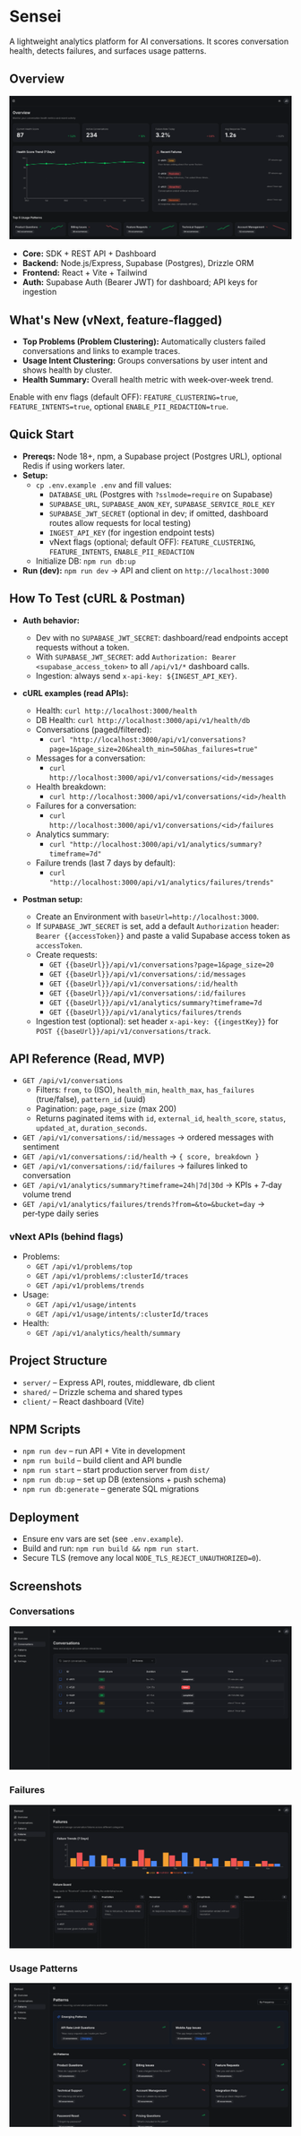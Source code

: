 # Sensei

A lightweight analytics platform for AI conversations. It scores conversation health, detects failures, and surfaces usage patterns.

## Overview
![Overview](assets/overview.png)

- **Core:** SDK + REST API + Dashboard
- **Backend:** Node.js/Express, Supabase (Postgres), Drizzle ORM
- **Frontend:** React + Vite + Tailwind
- **Auth:** Supabase Auth (Bearer JWT) for dashboard; API keys for ingestion

## What's New (vNext, feature‑flagged)
- **Top Problems (Problem Clustering):** Automatically clusters failed conversations and links to example traces.
- **Usage Intent Clustering:** Groups conversations by user intent and shows health by cluster.
- **Health Summary:** Overall health metric with week‑over‑week trend.

Enable with env flags (default OFF): `FEATURE_CLUSTERING=true`, `FEATURE_INTENTS=true`, optional `ENABLE_PII_REDACTION=true`.

## Quick Start
- **Prereqs:** Node 18+, npm, a Supabase project (Postgres URL), optional Redis if using workers later.
- **Setup:**
  - `cp .env.example .env` and fill values:
    - `DATABASE_URL` (Postgres with `?sslmode=require` on Supabase)
    - `SUPABASE_URL`, `SUPABASE_ANON_KEY`, `SUPABASE_SERVICE_ROLE_KEY`
    - `SUPABASE_JWT_SECRET` (optional in dev; if omitted, dashboard routes allow requests for local testing)
    - `INGEST_API_KEY` (for ingestion endpoint tests)
    - vNext flags (optional; default OFF): `FEATURE_CLUSTERING`, `FEATURE_INTENTS`, `ENABLE_PII_REDACTION`
  - Initialize DB: `npm run db:up`
- **Run (dev):** `npm run dev` → API and client on `http://localhost:3000`

## How To Test (cURL & Postman)
- **Auth behavior:**
  - Dev with no `SUPABASE_JWT_SECRET`: dashboard/read endpoints accept requests without a token.
  - With `SUPABASE_JWT_SECRET`: add `Authorization: Bearer <supabase_access_token>` to all `/api/v1/*` dashboard calls.
  - Ingestion: always send `x-api-key: ${INGEST_API_KEY}`.

- **cURL examples (read APIs):**
  - Health: `curl http://localhost:3000/health`
  - DB Health: `curl http://localhost:3000/api/v1/health/db`
  - Conversations (paged/filtered):
    - `curl "http://localhost:3000/api/v1/conversations?page=1&page_size=20&health_min=50&has_failures=true"`
  - Messages for a conversation:
    - `curl http://localhost:3000/api/v1/conversations/<id>/messages`
  - Health breakdown:
    - `curl http://localhost:3000/api/v1/conversations/<id>/health`
  - Failures for a conversation:
    - `curl http://localhost:3000/api/v1/conversations/<id>/failures`
  - Analytics summary:
    - `curl "http://localhost:3000/api/v1/analytics/summary?timeframe=7d"`
  - Failure trends (last 7 days by default):
    - `curl "http://localhost:3000/api/v1/analytics/failures/trends"`

- **Postman setup:**
  - Create an Environment with `baseUrl=http://localhost:3000`.
  - If `SUPABASE_JWT_SECRET` is set, add a default `Authorization` header: `Bearer {{accessToken}}` and paste a valid Supabase access token as `accessToken`.
  - Create requests:
    - `GET {{baseUrl}}/api/v1/conversations?page=1&page_size=20`
    - `GET {{baseUrl}}/api/v1/conversations/:id/messages`
    - `GET {{baseUrl}}/api/v1/conversations/:id/health`
    - `GET {{baseUrl}}/api/v1/conversations/:id/failures`
    - `GET {{baseUrl}}/api/v1/analytics/summary?timeframe=7d`
    - `GET {{baseUrl}}/api/v1/analytics/failures/trends`
  - Ingestion test (optional): set header `x-api-key: {{ingestKey}}` for `POST {{baseUrl}}/api/v1/conversations/track`.

## API Reference (Read, MVP)
- `GET /api/v1/conversations`
  - Filters: `from`, `to` (ISO), `health_min`, `health_max`, `has_failures` (true/false), `pattern_id` (uuid)
  - Pagination: `page`, `page_size` (max 200)
  - Returns paginated items with `id`, `external_id`, `health_score`, `status`, `updated_at`, `duration_seconds`.
- `GET /api/v1/conversations/:id/messages` → ordered messages with sentiment
- `GET /api/v1/conversations/:id/health` → `{ score, breakdown }`
- `GET /api/v1/conversations/:id/failures` → failures linked to conversation
- `GET /api/v1/analytics/summary?timeframe=24h|7d|30d` → KPIs + 7‑day volume trend
- `GET /api/v1/analytics/failures/trends?from=&to=&bucket=day` → per‑type daily series

### vNext APIs (behind flags)
- Problems:
  - `GET /api/v1/problems/top`
  - `GET /api/v1/problems/:clusterId/traces`
  - `GET /api/v1/problems/trends`
- Usage:
  - `GET /api/v1/usage/intents`
  - `GET /api/v1/usage/intents/:clusterId/traces`
- Health:
  - `GET /api/v1/analytics/health/summary`

## Project Structure
- `server/` – Express API, routes, middleware, db client
- `shared/` – Drizzle schema and shared types
- `client/` – React dashboard (Vite)

## NPM Scripts
- `npm run dev` – run API + Vite in development
- `npm run build` – build client and API bundle
- `npm run start` – start production server from `dist/`
- `npm run db:up` – set up DB (extensions + push schema)
- `npm run db:generate` – generate SQL migrations

## Deployment
- Ensure env vars are set (see `.env.example`).
- Build and run: `npm run build && npm run start`.
- Secure TLS (remove any local `NODE_TLS_REJECT_UNAUTHORIZED=0`).

## Screenshots
### Conversations
<a id="conversations"></a>
![Conversations](assets/conversations.png)

### Failures
<a id="failures"></a>
![Failures](assets/failures.png)

### Usage Patterns
<a id="patterns"></a>
![Usage Patterns](assets/patterns.png)
